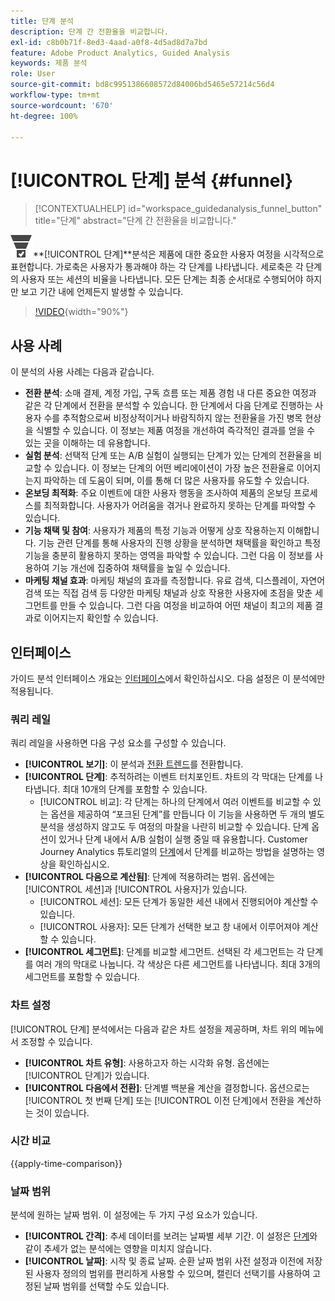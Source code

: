 ```yaml
---
title: 단계 분석
description: 단계 간 전환율을 비교합니다.
exl-id: c8b0b71f-8ed3-4aad-a0f8-4d5ad8d7a7bd
feature: Adobe Product Analytics, Guided Analysis
keywords: 제품 분석
role: User
source-git-commit: bd8c9951386608572d84006bd5465e57214c56d4
workflow-type: tm+mt
source-wordcount: '670'
ht-degree: 100%

---
```


# [!UICONTROL 단계] 분석 {#funnel}

<!-- markdownlint-disable MD034 -->

>[!CONTEXTUALHELP]
>id="workspace_guidedanalysis_funnel_button"
>title="단계"
>abstract="단계 간 전환율을 비교합니다."

<!-- markdownlint-enable MD034 -->

![ConversionFunnel](/help/assets/icons/ConversionFunnel.svg)**[!UICONTROL 단계&#x200B;]**분석은 제품에 대한 중요한 사용자 여정을 시각적으로 표현합니다. 가로축은 사용자가 통과해야 하는 각 단계를 나타냅니다. 세로축은 각 단계의 사용자 또는 세션의 비율을 나타냅니다. 모든 단계는 최종 순서대로 수행되어야 하지만 보고 기간 내에 언제든지 발생할 수 있습니다.

>[!VIDEO](https://video.tv.adobe.com/v/3431277/?captions=kor&quality=12&learn=on){width="90%"}

## 사용 사례

이 분석의 사용 사례는 다음과 같습니다.

* **전환 분석**: 소매 결제, 계정 가입, 구독 흐름 또는 제품 경험 내 다른 중요한 여정과 같은 각 단계에서 전환을 분석할 수 있습니다. 한 단계에서 다음 단계로 진행하는 사용자 수를 추적함으로써 비정상적이거나 바람직하지 않는 전환율을 가진 병목 현상을 식별할 수 있습니다. 이 정보는 제품 여정을 개선하여 즉각적인 결과를 얻을 수 있는 곳을 이해하는 데 유용합니다.
* **실험 분석**: 선택적 단계 또는 A/B 실험이 실행되는 단계가 있는 단계의 전환율을 비교할 수 있습니다. 이 정보는 단계의 어떤 베리에이션이 가장 높은 전환율로 이어지는지 파악하는 데 도움이 되며, 이를 통해 더 많은 사용자를 유도할 수 있습니다.
* **온보딩 최적화**: 주요 이벤트에 대한 사용자 행동을 조사하여 제품의 온보딩 프로세스를 최적화합니다. 사용자가 어려움을 겪거나 완료하지 못하는 단계를 파악할 수 있습니다.
* **기능 채택 및 참여**: 사용자가 제품의 특정 기능과 어떻게 상호 작용하는지 이해합니다. 기능 관련 단계를 통해 사용자의 진행 상황을 분석하면 채택률을 확인하고 특정 기능을 충분히 활용하지 못하는 영역을 파악할 수 있습니다. 그런 다음 이 정보를 사용하여 기능 개선에 집중하여 채택률을 높일 수 있습니다.
* **마케팅 채널 효과**: 마케팅 채널의 효과를 측정합니다. 유료 검색, 디스플레이, 자연어 검색 또는 직접 검색 등 다양한 마케팅 채널과 상호 작용한 사용자에 초점을 맞춘 세그먼트를 만들 수 있습니다. 그런 다음 여정을 비교하여 어떤 채널이 최고의 제품 결과로 이어지는지 확인할 수 있습니다.

## 인터페이스

가이드 분석 인터페이스 개요는 [인터페이스](../overview.md#interface)에서 확인하십시오. 다음 설정은 이 분석에만 적용됩니다.

### 쿼리 레일

쿼리 레일을 사용하면 다음 구성 요소를 구성할 수 있습니다.

* **[!UICONTROL 보기]**: 이 분석과 [전환 트렌드](conversion-trends.md)를 전환합니다.
* **[!UICONTROL 단계]**: 추적하려는 이벤트 터치포인트. 차트의 각 막대는 단계를 나타냅니다. 최대 10개의 단계를 포함할 수 있습니다.
   * [!UICONTROL 비교]: 각 단계는 하나의 단계에서 여러 이벤트를 비교할 수 있는 옵션을 제공하여 “포크된 단계”를 만듭니다 이 기능을 사용하면 두 개의 별도 분석을 생성하지 않고도 두 여정의 마찰을 나란히 비교할 수 있습니다. 단계 옵션이 있거나 단계 내에서 A/B 실험이 실행 중일 때 유용합니다. Customer Journey Analytics 튜토리얼의 [단계](https://experienceleague.adobe.com/ko/docs/customer-journey-analytics-learn/tutorials/guided-analysis/funnel)에서 단계를 비교하는 방법을 설명하는 영상을 확인하십시오.
* **[!UICONTROL 다음으로 계산됨]**: 단계에 적용하려는 범위. 옵션에는 [!UICONTROL 세션]과 [!UICONTROL 사용자]가 있습니다.
   * [!UICONTROL 세션]: 모든 단계가 동일한 세션 내에서 진행되어야 계산할 수 있습니다.
   * [!UICONTROL 사용자]: 모든 단계가 선택한 보고 창 내에서 이루어져야 계산할 수 있습니다.
* **[!UICONTROL 세그먼트]**: 단계를 비교할 세그먼트. 선택된 각 세그먼트는 각 단계를 여러 개의 막대로 나눕니다. 각 색상은 다른 세그먼트를 나타냅니다. 최대 3개의 세그먼트를 포함할 수 있습니다.

### 차트 설정

[!UICONTROL 단계] 분석에서는 다음과 같은 차트 설정을 제공하며, 차트 위의 메뉴에서 조정할 수 있습니다.

* **[!UICONTROL 차트 유형]**: 사용하고자 하는 시각화 유형. 옵션에는 [!UICONTROL 단계]가 있습니다.
* **[!UICONTROL 다음에서 전환]**: 단계별 백분율 계산을 결정합니다. 옵션으로는 [!UICONTROL 첫 번째 단계] 또는 [!UICONTROL 이전 단계]에서 전환을 계산하는 것이 있습니다.

### 시간 비교

{{apply-time-comparison}}



### 날짜 범위

분석에 원하는 날짜 범위. 이 설정에는 두 가지 구성 요소가 있습니다.

* **[!UICONTROL 간격]**: 추세 데이터를 보려는 날짜별 세부 기간. 이 설정은 [단계](funnel.md)와 같이 추세가 없는 분석에는 영향을 미치지 않습니다.
* **[!UICONTROL 날짜]**: 시작 및 종료 날짜. 순환 날짜 범위 사전 설정과 이전에 저장된 사용자 정의의 범위를 편리하게 사용할 수 있으며, 캘린더 선택기를 사용하여 고정된 날짜 범위를 선택할 수도 있습니다.

<!--
## Example

See below for an example of the analysis.

![Funnel time compare](../assets/funnel-compare.png)

-->
